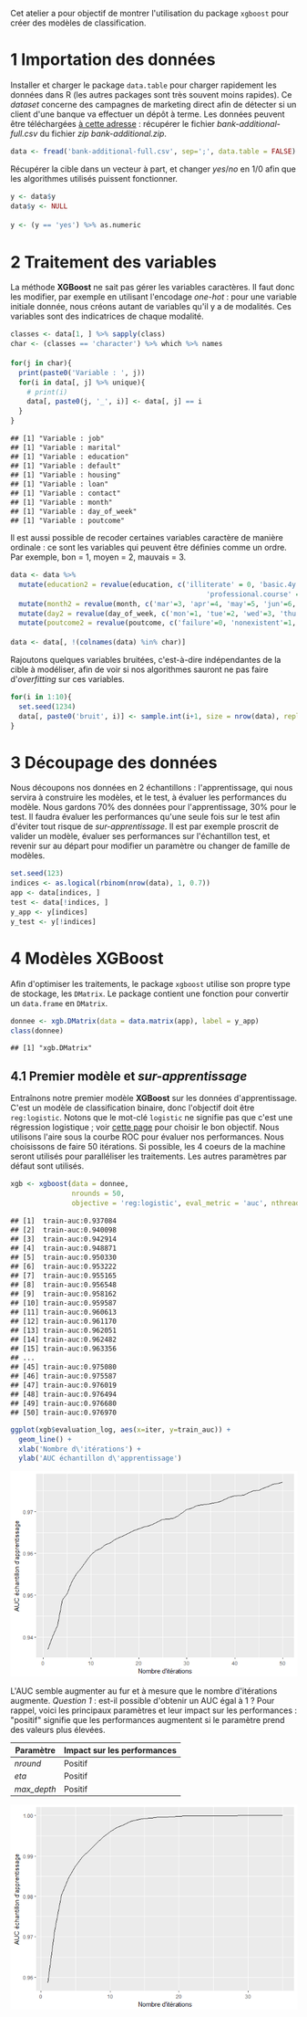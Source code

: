Cet atelier a pour objectif de montrer l'utilisation du package `xgboost` pour créer des modèles de classification.

1 Importation des données
=========================

Installer et charger le package `data.table` pour charger rapidement les données dans R (les autres packages sont très souvent moins rapides).
Ce *dataset* concerne des campagnes de marketing direct afin de détecter si un client d'une banque va effectuer un dépôt à terme. Les données peuvent être téléchargées [à cette adresse](https://archive.ics.uci.edu/ml/machine-learning-databases/00222/) : récupérer le fichier *bank-additional-full.csv* du fichier *zip* *bank-additional.zip*.

``` r
data <- fread('bank-additional-full.csv', sep=';', data.table = FALSE)
```

Récupérer la cible dans un vecteur à part, et changer *yes*/*no* en 1/0 afin que les algorithmes utilisés puissent fonctionner.

``` r
y <- data$y
data$y <- NULL

y <- (y == 'yes') %>% as.numeric
```

2 Traitement des variables
==========================

La méthode **XGBoost** ne sait pas gérer les variables caractères. Il faut donc les modifier, par exemple en utilisant l'encodage *one-hot* : pour une variable initiale donnée, nous créons autant de variables qu'il y a de modalités. Ces variables sont des indicatrices de chaque modalité.

``` r
classes <- data[1, ] %>% sapply(class)
char <- (classes == 'character') %>% which %>% names

for(j in char){
  print(paste0('Variable : ', j))
  for(i in data[, j] %>% unique){
    # print(i)
    data[, paste0(j, '_', i)] <- data[, j] == i
  }
}
```

    ## [1] "Variable : job"
    ## [1] "Variable : marital"
    ## [1] "Variable : education"
    ## [1] "Variable : default"
    ## [1] "Variable : housing"
    ## [1] "Variable : loan"
    ## [1] "Variable : contact"
    ## [1] "Variable : month"
    ## [1] "Variable : day_of_week"
    ## [1] "Variable : poutcome"

Il est aussi possible de recoder certaines variables caractère de manière ordinale : ce sont les variables qui peuvent être définies comme un ordre. Par exemple, bon = 1, moyen = 2, mauvais = 3.

``` r
data <- data %>%
  mutate(education2 = revalue(education, c('illiterate' = 0, 'basic.4y' = 1, 'basic.6y' = 2, 'basic.9y' = 3, 'high.school' = 4,
                                                'professional.course' = 5, 'university.degree' = 6, 'unknown' = NA)) %>% as.numeric) %>%
  mutate(month2 = revalue(month, c('mar'=3, 'apr'=4, 'may'=5, 'jun'=6, 'jul'=7, 'aug'=8, 'sep'=9, 'oct'=10, 'nov'=11, 'dec'=12)) %>% as.numeric) %>%
  mutate(day2 = revalue(day_of_week, c('mon'=1, 'tue'=2, 'wed'=3, 'thu'=4, 'fri'=5)) %>% as.numeric) %>%
  mutate(poutcome2 = revalue(poutcome, c('failure'=0, 'nonexistent'=1, 'success'=2)) %>% as.numeric)

data <- data[, !(colnames(data) %in% char)]
```

Rajoutons quelques variables bruitées, c'est-à-dire indépendantes de la cible à modéliser, afin de voir si nos algorithmes sauront ne pas faire d'*overfitting* sur ces variables.

``` r
for(i in 1:10){
  set.seed(1234)
  data[, paste0('bruit', i)] <- sample.int(i+1, size = nrow(data), replace = TRUE)
}
```

3 Découpage des données
=======================

Nous découpons nos données en 2 échantillons : l'apprentissage, qui nous servira à construire les modèles, et le test, à évaluer les performances du modèle. Nous gardons 70% des données pour l'apprentissage, 30% pour le test.
Il faudra évaluer les performances qu'une seule fois sur le test afin d'éviter tout risque de *sur-apprentissage*. Il est par exemple proscrit de valider un modèle, évaluer ses performances sur l'échantillon test, et revenir sur au départ pour modifier un paramètre ou changer de famille de modèles.

``` r
set.seed(123)
indices <- as.logical(rbinom(nrow(data), 1, 0.7))
app <- data[indices, ]
test <- data[!indices, ]
y_app <- y[indices]
y_test <- y[!indices]
```

4 Modèles **XGBoost**
=====================

Afin d'optimiser les traitements, le package `xgboost` utilise son propre type de stockage, les `DMatrix`. Le package contient une fonction pour convertir un `data.frame` en `DMatrix`.

``` r
donnee <- xgb.DMatrix(data = data.matrix(app), label = y_app)
class(donnee)
```

    ## [1] "xgb.DMatrix"

4.1 Premier modèle et *sur-apprentissage*
-----------------------------------------

Entraînons notre premier modèle **XGBoost** sur les données d'apprentissage.
C'est un modèle de classification binaire, donc l'objectif doit être `reg:logistic`. Notons que le mot-clé `logistic` ne signifie pas que c'est une régression logistique ; voir [cette page](https://github.com/dmlc/xgboost/blob/master/doc/parameter.md#learning-task-parameters) pour choisir le bon objectif.
Nous utilisons l'aire sous la courbe ROC pour évaluer nos performances.
Nous choisissons de faire 50 itérations.
Si possible, les 4 coeurs de la machine seront utilisés pour paralléliser les traitements.
Les autres paramètres par défaut sont utilisés.

``` r
xgb <- xgboost(data = donnee,
               nrounds = 50,
               objective = 'reg:logistic', eval_metric = 'auc', nthread = 4, verbose = 1)
```

    ## [1]  train-auc:0.937084 
    ## [2]  train-auc:0.940098 
    ## [3]  train-auc:0.942914 
    ## [4]  train-auc:0.948871 
    ## [5]  train-auc:0.950330 
    ## [6]  train-auc:0.953222 
    ## [7]  train-auc:0.955165 
    ## [8]  train-auc:0.956548 
    ## [9]  train-auc:0.958162 
    ## [10] train-auc:0.959587 
    ## [11] train-auc:0.960613 
    ## [12] train-auc:0.961170 
    ## [13] train-auc:0.962051 
    ## [14] train-auc:0.962482 
    ## [15] train-auc:0.963356 
    ## ...
    ## [45] train-auc:0.975080 
    ## [46] train-auc:0.975587 
    ## [47] train-auc:0.976019 
    ## [48] train-auc:0.976494 
    ## [49] train-auc:0.976680 
    ## [50] train-auc:0.976970

``` r
ggplot(xgb$evaluation_log, aes(x=iter, y=train_auc)) +
  geom_line() +
  xlab('Nombre d\'itérations') +
  ylab('AUC échantillon d\'apprentissage')
```

![](/assets/unnamed-chunk-11-1.png)

L'AUC semble augmenter au fur et à mesure que le nombre d'itérations augmente. *Question 1* : est-il possible d'obtenir un AUC égal à 1 ?
Pour rappel, voici les principaux paramètres et leur impact sur les performances : "positif" signifie que les performances augmentent si le paramètre prend des valeurs plus élevées.

| Paramètre    | Impact sur les performances |
|--------------|-----------------------------|
| *nround*     | Positif                     |
| *eta*        | Positif                     |
| *max\_depth* | Positif                     |

![](/assets/unnamed-chunk-12-1.png)
